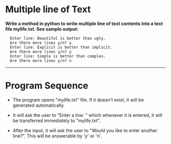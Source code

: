 # Multiple  line of Text

<b>Write a method in python to write multiple line of text contents into a text file mylife.txt. See sample output:</b>
```sample
  Enter line: Beautiful is better than ugly.
  Are there more lines y/n? y  
  Enter line: Explicit is better than implicit.
  Are there more lines y/n? y
  Enter line: Simple is better than complex.
  Are there more lines y/n? n
```
*** 
# Program Sequence
<body>
  
+ The program opens "mylife.txt" file. If it doesn't exist, it will be generated automatically.
  
+ It will ask the user to "Enter a line: " which whenever it is entered, it will be transferred immediately to "mylife.txt".
  
+ After the input, it will ask the user to "Would you like to enter another line?". This will be answerable by 'y' or 'n'.
  

</body>
